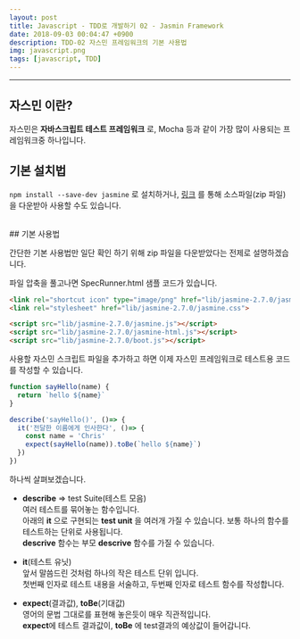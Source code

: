 ```yaml
---
layout: post
title: Javascript - TDD로 개발하기 02 - Jasmin Framework
date: 2018-09-03 00:04:47 +0900
description: TDD-02 자스민 프레임워크의 기본 사용법
img: javascript.png
tags: [javascript, TDD]
---
```

---

## 자스민 이란?

자스민은 **자바스크립트 테스트 프레임워크** 로, Mocha 등과 같이 가장 많이 사용되는 프레임워크중 하나입니다.

## 기본 설치법

`npm install --save-dev jasmine` 로 설치하거나,
[링크](https://github.com/jasmine/jasmine/releases) 를 통해 소스파일(zip 파일)을 다운받아 사용할 수도 있습니다.

<br/>
## 기본 사용법

간단한 기본 사용법만 일단 확인 하기 위해 zip 파일을 다운받았다는 전제로 설명하겠습니다.<br/>

파일 압축을 풀고나면 SpecRunner.html 샘플 코드가 있습니다.

```html
<link rel="shortcut icon" type="image/png" href="lib/jasmine-2.7.0/jasmine_favicon.png">
<link rel="stylesheet" href="lib/jasmine-2.7.0/jasmine.css">

<script src="lib/jasmine-2.7.0/jasmine.js"></script>
<script src="lib/jasmine-2.7.0/jasmine-html.js"></script>
<script src="lib/jasmine-2.7.0/boot.js"></script>
```

사용할 자스민 스크립트 파일을 추가하고 하면 이제 자스민 프레임워크로 테스트용 코드를 작성할 수 있습니다.

```javascript
function sayHello(name) {
  return `hello ${name}`
}

describe('sayHello()', ()=> {
  it('전달한 이름에게 인사한다', ()=> {
    const name = 'Chris'
    expect(sayHello(name)).toBe(`hello ${name}`)
  })
})
```

하나씩 살펴보겠습니다.

- **describe** => test Suite(테스트 모음)<br/>
  여러 테스트를 묶어놓는 함수입니다.<br/>
  아래의 **it** 으로 구현되는 **test unit** 을 여러개 가질 수 있습니다. 보통 하나의 함수를 테스트하는 단위로 사용됩니다.<br/>
  **descrive** 함수는 부모 **descrive** 함수를 가질 수 있습니다.<br/>

- **it**(테스트 유닛)<br/>
  앞서 말씀드린 것처럼 하나의 작은 테스트 단위 입니다.<br/>
  첫번째 인자로 테스트 내용을 서술하고, 두번째 인자로 테스트 함수를 작성합니다.<br/>

- **expect**(결과값), **toBe**(기대값)<br/>
  영어의 문법 그대로를 표현해 놓은듯이 매우 직관적입니다.<br/>
  **expect**에 테스트 결과값이, **toBe** 에 test결과의 예상값이 들어갑니다.<br/>